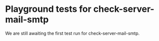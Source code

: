 # Playground tests for check-server-mail-smtp
We are still awaiting the first test run for check-server-mail-smtp.
